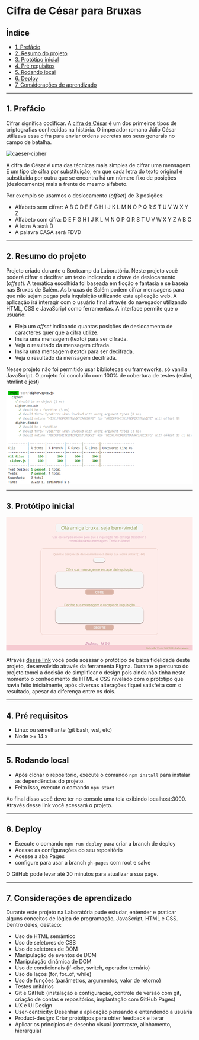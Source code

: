 # Cifra de César para Bruxas

## Índice

* [1. Prefácio](#1-prefácio)
* [2. Resumo do projeto](#2-resumo-do-projeto)
* [3. Protótipo inicial](#3-protótipo-inicial)
* [4. Pré requisitos](#4-pré-requisitos)
* [5. Rodando local](#5-rodando-local)
* [6. Deploy](#6-deploy)
* [7. Considerações de aprendizado](#7-considerações-de-aprendizado)

***
## 1. Prefácio

Cifrar significa codificar. A [cifra de César](https://pt.wikipedia.org/wiki/Cifra_de_C%C3%A9sar)
é um dos primeiros tipos de criptografias conhecidas na história.
O imperador romano Júlio César utilizava essa cifra para enviar
ordens secretas aos seus generais no campo de batalha.

![caeser-cipher](https://user-images.githubusercontent.com/11894994/60990999-07ffdb00-a320-11e9-87d0-b7c291bc4cd1.png)

A cifra de César é uma das técnicas mais simples de cifrar uma mensagem. É um
tipo de cifra por substituição, em que cada letra do texto original é
substituida por outra que se encontra há um número fixo de posições
(deslocamento) mais a frente do mesmo alfabeto.

Por exemplo se usarmos o deslocamento (_offset_) de 3 posições:

* Alfabeto sem cifrar: A B C D E F G H I J K L M N O P Q R S T U V W X Y Z
* Alfabeto com cifra:  D E F G H I J K L M N O P Q R S T U V W X Y Z A B C
* A letra A será D
* A palavra CASA será FDVD

***
## 2. Resumo do projeto

Projeto criado durante o Bootcamp da Laboratória. Neste projeto você poderá cifrar e decifrar um texto indicando a chave de deslocamento (_offset_). 
A temática escolhida foi baseada em ficção e fantasia e se baseia nas Bruxas de Salém. As bruxas de Salém podem cifrar
mensagens para que não sejam  pegas pela inquisição utilizando esta aplicação web. 
A aplicação irá interagir com o usuário final através do navegador 
utilizando HTML, CSS e JavaScript como ferramentas. A interface permite que o usuário: 

* Eleja um _offset_ indicando quantas posições de deslocamento de caracteres
  quer que a cifra utilize.
* Insira uma mensagem (texto) para ser cifrada.
* Veja o resultado da mensagem cifrada.
* Insira uma mensagem (texto) para ser decifrada.
* Veja o resultado da mensagem decifrada.

Nesse projeto não foi permitido usar bibliotecas ou frameworks, só vanilla 
JavaScript. O projeto foi concluído com 100% de cobertura de testes (eslint, htmlint e jest)

![testes](testes.png)

***
## 3. Protótipo inicial 

![prototipo-cifra](prototipocifra.png)

Através [desse link](https://www.figma.com/file/824wTB3IrJbnaCWNVHMemR/Projeto-1-Laborat%C3%B3ria%3A-Caesar-Cipher?node-id=0%3A1) você pode acessar o protótipo de baixa fidelidade 
deste projeto, desenvolvido através da ferramenta Figma. Durante o percurso do projeto tomei a decisão de simplificar o design pois ainda não tinha neste momento o conhecimento de HTML e CSS nivelado com o protótipo que havia feito inicialmente, após diversas alterações fiquei satisfeita com o resultado, apesar da diferença entre os dois.

***
## 4. Pré requisitos 

* Linux ou semelhante (git bash, wsl, etc)
* Node >= 14.x

***
## 5. Rodando local

* Após clonar o repositório, execute o comando `npm install` para instalar as dependências do projeto. 
* Feito isso, execute o comando `npm start` 

Ao final disso você deve ter no console uma tela exibindo localhost:3000. Através desse link você acessará o projeto. 

***
## 6. Deploy

* Execute o comando `npm run deploy` para criar a branch de deploy
* Acesse as configurações do seu repositório
* Acesse a aba Pages 
* configure para usar a branch `gh-pages` com root e salve

O GitHub pode levar até 20 minutos para atualizar a sua page.

***
## 7. Considerações de aprendizado 

Durante este projeto na Laboratória pude estudar, entender e praticar alguns conceitos de lógica de programação, JavaScript, HTML e CSS. Dentro deles, destaco: 

* Uso de HTML semântico
* Uso de seletores de CSS
* Uso de seletores de DOM
* Manipulação de eventos de DOM
* Manipulação dinâmica de DOM
* Uso de condicionais (if-else, switch, operador ternário)
* Uso de laços (for, for..of, while)
* Uso de funções (parâmetros, argumentos, valor de retorno)
* Testes unitários 
* Git e GitHub (instalação e configuração, controle de versão com git, criação de contas e repositórios, implantação com GitHub Pages) 
* UX e UI Design 
* User-centricity: Desenhar a aplicação pensando e entendendo a usuária
* Product-design: Criar protótipos para obter feedback e iterar
* Aplicar os princípios de desenho visual (contraste, alinhamento, hierarquia)
